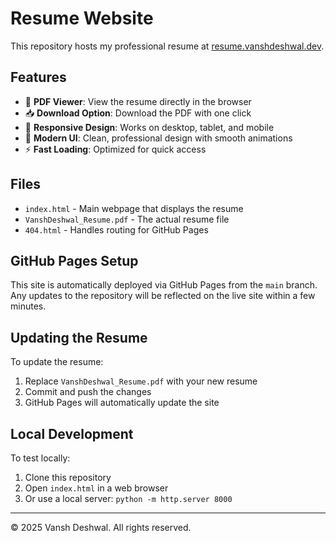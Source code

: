 # Resume Website

This repository hosts my professional resume at [resume.vanshdeshwal.dev](https://resume.vanshdeshwal.dev).

## Features

- 📄 **PDF Viewer**: View the resume directly in the browser
- 📥 **Download Option**: Download the PDF with one click
- 📱 **Responsive Design**: Works on desktop, tablet, and mobile
- 🎨 **Modern UI**: Clean, professional design with smooth animations
- ⚡ **Fast Loading**: Optimized for quick access

## Files

- `index.html` - Main webpage that displays the resume
- `VanshDeshwal_Resume.pdf` - The actual resume file
- `404.html` - Handles routing for GitHub Pages

## GitHub Pages Setup

This site is automatically deployed via GitHub Pages from the `main` branch. Any updates to the repository will be reflected on the live site within a few minutes.

## Updating the Resume

To update the resume:
1. Replace `VanshDeshwal_Resume.pdf` with your new resume
2. Commit and push the changes
3. GitHub Pages will automatically update the site

## Local Development

To test locally:
1. Clone this repository
2. Open `index.html` in a web browser
3. Or use a local server: `python -m http.server 8000`

---

© 2025 Vansh Deshwal. All rights reserved.
